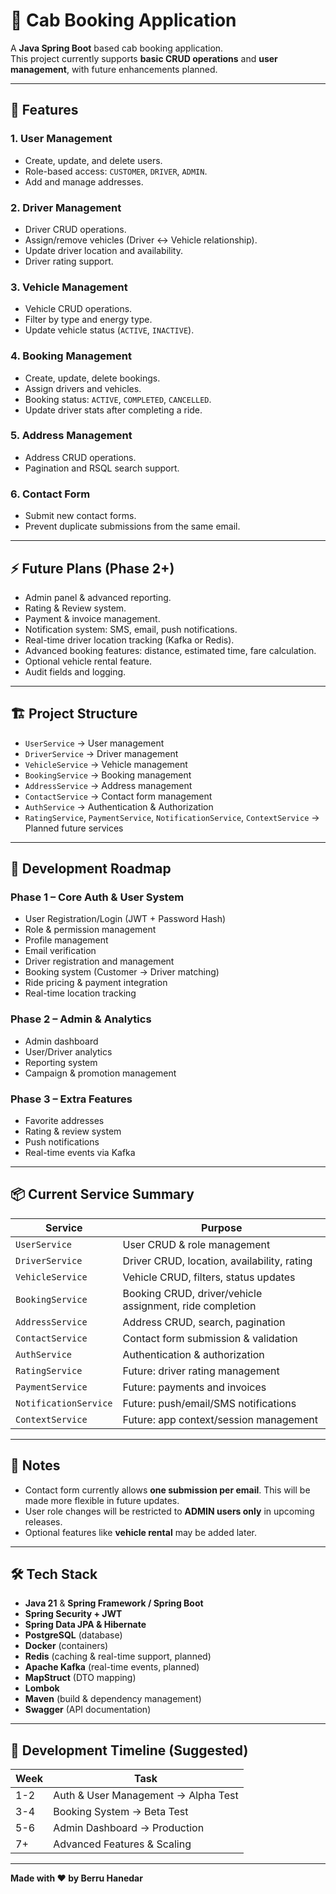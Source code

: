 # 🚖 Cab Booking Application

A **Java Spring Boot** based cab booking application.  
This project currently supports **basic CRUD operations** and **user management**, with future enhancements planned.

---

## 📌 Features

### 1. User Management
- Create, update, and delete users.
- Role-based access: `CUSTOMER`, `DRIVER`, `ADMIN`.
- Add and manage addresses.

### 2. Driver Management
- Driver CRUD operations.
- Assign/remove vehicles (Driver ↔ Vehicle relationship).
- Update driver location and availability.
- Driver rating support.

### 3. Vehicle Management
- Vehicle CRUD operations.
- Filter by type and energy type.
- Update vehicle status (`ACTIVE`, `INACTIVE`).

### 4. Booking Management
- Create, update, delete bookings.
- Assign drivers and vehicles.
- Booking status: `ACTIVE`, `COMPLETED`, `CANCELLED`.
- Update driver stats after completing a ride.

### 5. Address Management
- Address CRUD operations.
- Pagination and RSQL search support.

### 6. Contact Form
- Submit new contact forms.
- Prevent duplicate submissions from the same email.

---

## ⚡ Future Plans (Phase 2+)
- Admin panel & advanced reporting.
- Rating & Review system.
- Payment & invoice management.
- Notification system: SMS, email, push notifications.
- Real-time driver location tracking (Kafka or Redis).
- Advanced booking features: distance, estimated time, fare calculation.
- Optional vehicle rental feature.
- Audit fields and logging.

---

## 🏗 Project Structure

- `UserService` → User management  
- `DriverService` → Driver management  
- `VehicleService` → Vehicle management  
- `BookingService` → Booking management  
- `AddressService` → Address management  
- `ContactService` → Contact form management  
- `AuthService` → Authentication & Authorization  
- `RatingService`, `PaymentService`, `NotificationService`, `ContextService` → Planned future services

---

## 🎯 Development Roadmap

### Phase 1 – Core Auth & User System
- User Registration/Login (JWT + Password Hash)
- Role & permission management
- Profile management
- Email verification
- Driver registration and management
- Booking system (Customer → Driver matching)
- Ride pricing & payment integration
- Real-time location tracking

### Phase 2 – Admin & Analytics
- Admin dashboard
- User/Driver analytics
- Reporting system
- Campaign & promotion management

### Phase 3 – Extra Features
- Favorite addresses
- Rating & review system
- Push notifications
- Real-time events via Kafka

---

## 📦 Current Service Summary

| Service | Purpose |
|---------|---------|
| `UserService` | User CRUD & role management |
| `DriverService` | Driver CRUD, location, availability, rating |
| `VehicleService` | Vehicle CRUD, filters, status updates |
| `BookingService` | Booking CRUD, driver/vehicle assignment, ride completion |
| `AddressService` | Address CRUD, search, pagination |
| `ContactService` | Contact form submission & validation |
| `AuthService` | Authentication & authorization |
| `RatingService` | Future: driver rating management |
| `PaymentService` | Future: payments and invoices |
| `NotificationService` | Future: push/email/SMS notifications |
| `ContextService` | Future: app context/session management |

---

## 📌 Notes
- Contact form currently allows **one submission per email**. This will be made more flexible in future updates.  
- User role changes will be restricted to **ADMIN users only** in upcoming releases.  
- Optional features like **vehicle rental** may be added later.

---

## 🛠 Tech Stack
- **Java 21** & **Spring Framework / Spring Boot**
- **Spring Security + JWT**
- **Spring Data JPA & Hibernate**
- **PostgreSQL** (database)
- **Docker** (containers)
- **Redis** (caching & real-time support, planned)
- **Apache Kafka** (real-time events, planned)
- **MapStruct** (DTO mapping)
- **Lombok**
- **Maven** (build & dependency management)
- **Swagger** (API documentation)

---

## 📅 Development Timeline (Suggested)
| Week | Task |
|------|------|
| 1-2 | Auth & User Management → Alpha Test |
| 3-4 | Booking System → Beta Test |
| 5-6 | Admin Dashboard → Production |
| 7+  | Advanced Features & Scaling |

---

**Made with ❤️ by Berru Hanedar**  

